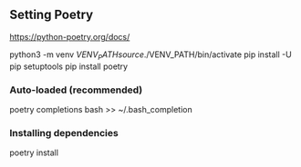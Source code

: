 ## Setting Poetry

https://python-poetry.org/docs/

python3 -m venv $VENV_PATH
source ./$VENV_PATH/bin/activate
pip install -U pip setuptools
pip install poetry

### Auto-loaded (recommended)

poetry completions bash >> ~/.bash_completion

### Installing dependencies

poetry install
